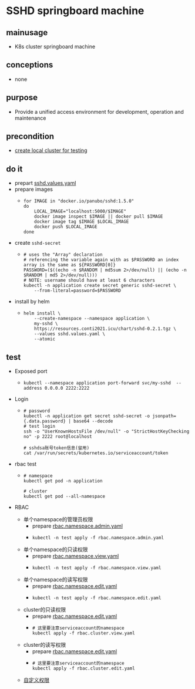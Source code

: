 # SSHD springboard machine

## mainusage
* K8s cluster springboard machine

## conceptions
* none

## purpose
* Provide a unified access environment for development, operation and maintenance

## precondition
* [create local cluster for testing](/kubernetes/basic/local.cluster.for.testing.md)

## do it
* prepart [sshd.values.yaml](sshd/sshd.values.yaml.md)
* prepare images
  * ```shell
    for IMAGE in "docker.io/panubo/sshd:1.5.0"
    do
        LOCAL_IMAGE="localhost:5000/$IMAGE"
        docker image inspect $IMAGE || docker pull $IMAGE
        docker image tag $IMAGE $LOCAL_IMAGE
        docker push $LOCAL_IMAGE
    done
    ```
* create `sshd-secret`
  * ```shell
    # uses the "Array" declaration
    # referencing the variable again with as $PASSWORD an index array is the same as ${PASSWORD[0]}
    PASSWORD=($((echo -n $RANDOM | md5sum 2>/dev/null) || (echo -n $RANDOM | md5 2>/dev/null)))
    # NOTE: username should have at least 6 characters
    kubectl -n application create secret generic sshd-secret \
        --from-literal=password=$PASSWORD
    ```
* install by helm
  * ```shell
    helm install \
        --create-namespace --namespace application \
        my-sshd \
        https://resources.conti2021.icu/chart/sshd-0.2.1.tgz \
        --values sshd.values.yaml \
        --atomic
    ```

## test
* Exposed port
  * ```shell
    kubectl --namespace application port-forward svc/my-sshd  --address 0.0.0.0 2222:2222
    ```
* Login
  * ```shell
    # password
    kubectl -n application get secret sshd-secret -o jsonpath={.data.password} | base64 --decode
    # test login
    ssh -o "UserKnownHostsFile /dev/null" -o "StrictHostKeyChecking no" -p 2222 root@localhost
    
    # sshdsa账号token信息(留用)
    cat /var/run/secrets/kubernetes.io/serviceaccount/token
    ```
* rbac test
  * ```shell
    # namespace
    kubectl get pod -n application
    
    # cluster
    kubectl get pod --all-namespace
    ```
    
* RBAC
  * 单个namespace的管理员权限
    * prepare [rbac.namespace.admin.yaml](sshd/rbac.namespace.admin.yaml)
    * ```shell
      kubectl -n test apply -f rbac.namespace.admin.yaml
      ```
  * 单个namespace的只读权限
    * prepare [rbac.namespace.view.yaml](sshd/rbac.namespace.view.yaml)
    * ```shell
      kubectl -n test apply -f rbac.namespace.view.yaml
      ```
  * 单个namespace的读写权限
    * prepare [rbac.namespace.edit.yaml](sshd/rbac.namespace.edit.yaml)
    * ```shell
      kubectl -n test apply -f rbac.namespace.edit.yaml
      ```
  * cluster的只读权限
    * prepare [rbac.namespace.edit.yaml](sshd/rbac.cluster.edit.yaml)
    * ```shell
      # 这里要注意serviceaccount的namespace
      kubectl apply -f rbac.cluster.view.yaml
      ```
  * cluster的读写权限
    * prepare [rbac.namespace.edit.yaml](sshd/rbac.cluster.edit.yaml)
    * ```shell
      # 这里要注意serviceaccount的namespace
      kubectl apply -f rbac.cluster.edit.yaml
      ```    
  * [自定义权限](../resources/rbac.md)